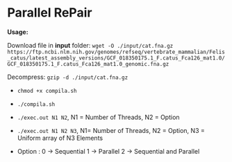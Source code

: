 # **Parallel RePair**

**Usage:**

Download file in **input** folder: `wget -O ./input/cat.fna.gz https://ftp.ncbi.nlm.nih.gov/genomes/refseq/vertebrate_mammalian/Felis_catus/latest_assembly_versions/GCF_018350175.1_F.catus_Fca126_mat1.0/GCF_018350175.1_F.catus_Fca126_mat1.0_genomic.fna.gz`  

Decompress: `gzip -d ./input/cat.fna.gz`

- `chmod +x compila.sh` 
- `./compila.sh`
- `./exec.out N1 N2`, N1 = Number of Threads, N2 = Option
- `./exec.out N1 N2 N3`, N1= Number of Threads, N2 = Option, N3 = Uniform array of N3 Elements 

- Option :  0 -> Sequential
            1 -> Parallel
            2 -> Sequential and Parallel